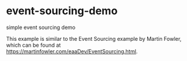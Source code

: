 # event-sourcing-demo
 simple event sourcing demo

 This example is similar to the Event Sourcing example by Martin Fowler, which can be found at
 https://martinfowler.com/eaaDev/EventSourcing.html.


